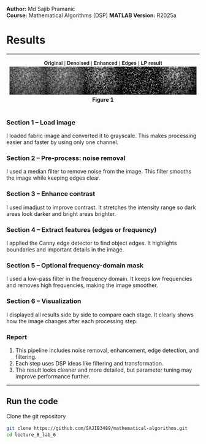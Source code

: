 **Author:** Md Sajib Pramanic  
**Course:** Mathematical Algorithms (DSP) 
**MATLAB Version:** R2025a

# Results

| <p align="center"><img src="/lecture_8_lab_6/Lab_6_Figure_1.png"/><br/>Figure 1</p> |
| ---------------------------------------------------------------------------------- |




### Section 1 – Load image

I loaded fabric image and converted it to grayscale.
This makes processing easier and faster by using only one channel.

### Section 2 – Pre-process: noise removal

I used a median filter to remove noise from the image.
This filter smooths the image while keeping edges clear.

### Section 3 – Enhance contrast

I used imadjust to improve contrast.
It stretches the intensity range so dark areas look darker and bright areas brighter.

### Section 4 – Extract features (edges or frequency)

I applied the Canny edge detector to find object edges.
It highlights boundaries and important details in the image.

### Section 5 – Optional frequency-domain mask

I used a low-pass filter in the frequency domain.
It keeps low frequencies and removes high frequencies, making the image smoother.

### Section 6 – Visualization

I displayed all results side by side to compare each stage.
It clearly shows how the image changes after each processing step.

### Report

1. This pipeline includes noise removal, enhancement, edge detection, and filtering.
2. Each step uses DSP ideas like filtering and transformation.
3. The result looks cleaner and more detailed, but parameter tuning may improve performance further.
---


## Run the code

Clone the git repository

```bash
git clone https://github.com/SAJIB3489/mathematical-algorithms.git
cd lecture_8_lab_6
```
